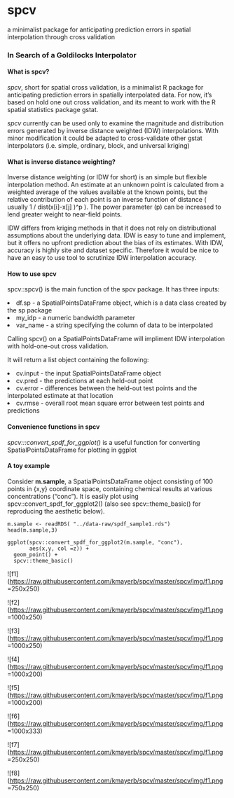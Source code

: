 # spcv
a minimalist package for anticipating prediction errors in spatial interpolation through cross validation



### In Search of a Goldilocks Interpolator

#### What is spcv?

*spcv*, short for spatial cross validation, is a minimalist R package for anticipating prediction errors in spatially interpolated data. For now, it’s based on hold one out cross validation, and its meant to work with the R spatial statistics package gstat.

*spcv* currently can be used only to examine the magnitude and distribution errors generated by inverse distance weighted (IDW) interpolations. With minor modification it could be adapted to cross-validate other gstat interpolators (i.e. simple, ordinary, block, and universal kriging)

#### What is inverse distance weighting?

Inverse distance weighting (or IDW for short) is an simple but flexible interpolation method. An estimate at an unknown point is calculated from a weighted average of the values available at the known points, but the relative contribution of each point is an inverse function of distance ( usually 1 / dist(x[i]-x[j] )^p ). The power parameter (p) can be increased to lend greater weight to near-field points.

IDW differs from kriging methods in that it does not rely on distributional assumptions about the underlying data. IDW is easy to tune and implement, but it offers no upfront prediction about the bias of its estimates. With IDW, accuracy is highly site and dataset specific. Therefore it would be nice to have an easy to use tool to scrutinize IDW interpolation accuracy.

#### How to use spcv


spcv::spcv() is the main function of the spcv package. It has three inputs:
  <li> df.sp    - a SpatialPointsDataFrame object, which is a data class created by the sp package </li>
  <li> my_idp   - a numeric bandwidth parameter </li>
  <li> var_name - a string specifying the column of data to be interpolated </li>

Calling spcv() on a SpatialPointsDataFrame will impliment IDW interpolation with hold-one-out cross validation.

It will return a list object containing the following:
  <li> cv.input - the input SpatialPointsDataFrame object </li>
  <li> cv.pred  - the predictions at each held-out point </li>
  <li> cv.error - differences between the held-out test points and the interpolated estimate at that location </li>
  <li> cv.rmse  - overall root mean square error between test points and predictions </li>

#### Convenience functions in spcv

*spcv:::convert_spdf_for_ggplot()* is a useful function for converting SpatialPointsDataFrame for plotting in ggplot


#### A toy example 

Consider **m.sample**, a SpatialPointsDataFrame object consisting of 100 points in {x,y} coordinate space, containing chemical results at various concentrations (“conc”). It is easily plot using spcv::convert_spdf_for_ggplot2() (also see spcv::theme_basic() for reproducing the aesthetic below).


```{r load_example}
m.sample <- readRDS( "../data-raw/spdf_sample1.rds")
head(m.sample,3)
```

```{r, echo = T, fig.height= 3,fig.width = 3, fig.align= "left"}
ggplot(spcv::convert_spdf_for_ggplot2(m.sample, "conc"), 
       aes(x,y, col =z)) + 
  geom_point() + 
  spcv::theme_basic() 
```



![f1](https://raw.githubusercontent.com/kmayerb/spcv/master/spcv/img/f1.png =250x250)

![f2](https://raw.githubusercontent.com/kmayerb/spcv/master/spcv/img/f1.png =1000x250)

![f3](https://raw.githubusercontent.com/kmayerb/spcv/master/spcv/img/f1.png =1000x250)

![f4](https://raw.githubusercontent.com/kmayerb/spcv/master/spcv/img/f1.png =1000x200)

![f5](https://raw.githubusercontent.com/kmayerb/spcv/master/spcv/img/f1.png =1000x200)

![f6](https://raw.githubusercontent.com/kmayerb/spcv/master/spcv/img/f1.png =1000x333)

![f7](https://raw.githubusercontent.com/kmayerb/spcv/master/spcv/img/f1.png =250x250)


![f8](https://raw.githubusercontent.com/kmayerb/spcv/master/spcv/img/f1.png =750x250)
